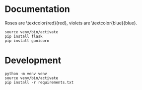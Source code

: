 # Documentation
Roses are \textcolor{red}{red}, violets are \textcolor{blue}{blue}.
```
source venv/bin/activate
pip install flask
pip install gunicorn
```
# Development
```
python -m venv venv
source venv/bin/activate
pip install -r requirements.txt
```
